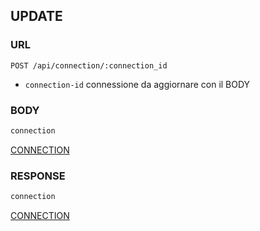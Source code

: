 
## UPDATE


### URL
```
POST /api/connection/:connection_id
```
- `connection-id`
connessione da aggiornare con il BODY


### BODY
```typescript
connection
```
[CONNECTION](./def/connection.md)


### RESPONSE
```typescript
connection
```
[CONNECTION](./def/connection.md)
